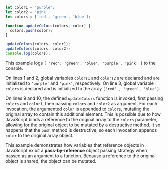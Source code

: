 ```js
let color1 = 'purple';
let color2 = 'pink';
let colors = ['red', 'green', 'blue'];

function updateColors(colors, color) {
  colors.push(color);
}

updateColors(colors, color1);
updateColors(colors, color2);
console.log(colors);
```

This example logs `[ 'red', 'green', 'blue', 'purple', 'pink' ]` to the console.

On lines 1 and 2, global variables `colors1` and `colors2` are declared and are initialized to `'purple'` and `'pink'`, respectively. On line 3, global variable `colors` is declared and is initialized to the array `['red' , 'green', 'blue']`.

On lines 9 and 10, the defined `updateColors` function is invoked, first passing `colors` and `color1`, then passing `colors` and `color2` as argument. For each invocation, the argumented `color` is appended to `colors`, mutating the original array to contain this additional element. This is possible due to how JavaScript binds a reference to the original array to the `colors` parameter, allowing for the original object to be mutated by a destructive method. It so happens that the `push` method is destructive, so each invocation appends `color` to the original array object.

This example demonstrates how variables that reference objects in JavaScript exibit a **pass-by-reference** object passing strategy when passed as an argument to a function. Because a reference to the original object is shared, the object can be mutated.